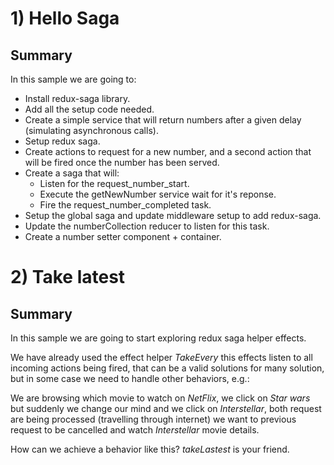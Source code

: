# 1) Hello Saga

## Summary

In this sample we are going to: 

- Install redux-saga library.
- Add all the setup code needed.
- Create a simple service that will return numbers after a given delay (simulating asynchronous calls).
- Setup redux saga.
- Create actions to request for a new number, and a second action that will be fired 
once the number has been served.
- Create a saga that will: 
  - Listen for the request_number_start.
  - Execute the getNewNumber service wait for it's reponse.
  - Fire the request_number_completed task.
- Setup the global saga and update middleware setup to add redux-saga.
- Update the numberCollection reducer to listen for this task.
- Create a number setter component + container.

# 2) Take latest

## Summary

In this sample we are going to start exploring redux saga helper effects.

We have already used the effect helper _TakeEvery_ this effects listen to all incoming actions being
fired, that can be a valid solutions for many solution, but in some case we need to handle 
other behaviors, e.g.:

We are browsing which movie to watch on _NetFlix_, we click on _Star wars_ but suddenly we change
our mind and we click on _Interstellar_, both request are being processed (travelling through internet) we want to previous request to be cancelled and watch
_Interstellar_ movie details.

How can we achieve a behavior like this? _takeLastest_ is your friend.
